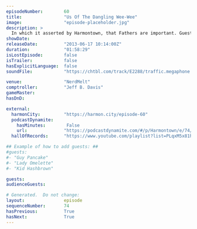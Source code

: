 ```yaml
---
episodeNumber:        60
title:                "Us Of The Dangling Wee-Wee"
image:                "episode-placeholder.jpg"
description: >
  In which it asserted by Harmontown, that Fathers are important. Guest starring Spencer's Dad.
showDate:             
releaseDate:          "2013-06-17 10:14:00Z"
duration:             "01:58:29"
isLostEpisode:        false
isTrailer:            false
hasExplicitLanguage:  false
soundFile:            "https://chtbl.com/track/E2288/traffic.megaphone.fm/STA1485037642.mp3?updated=1554506430"

venue:                "NerdMelt"
comptroller:          "Jeff B. Davis"
gameMaster:           
hasDnD:               

external:
  harmonCity:         "https://harmon.city/episode-60"
  podcastDynamite:
    hasMinutes:        False
    url:              "https://podcastdynamite.com/#/p/Harmontown/e/74/60"
  hallOfRecords:      "https://www.youtube.com/playlist?list=PLqxM5x81hNOacBdD8_SwG-Qn-ADNibJQN"

## Example of how to add guests: ##
#guests:
#- "Guy Pancake"
#- "Lady Omelette"
#- "Kid Hashbrown"

guests:
audienceGuests:

# Generated.  Do not change:
layout:               episode
sequenceNumber:       74
hasPrevious:          True
hasNext:              True
---
```


<!-- The episode description will be rendered here -->
<!-- Add your content below here -->

